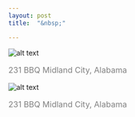 ```yaml
---
layout: post
title:  "&nbsp;"

---
```

![alt text](https://jonkalev.s3.us-west-2.amazonaws.com/20230217_231BBQ.jpg)
<p style="color: grey; font-size: 16px;">231 BBQ Midland City, Alabama</p>


![alt text](https://jonkalev.s3.us-west-2.amazonaws.com/20230217_231BBQ.jpg)
<p style="color: grey; font-size: 16px;">231 BBQ Midland City, Alabama</p>